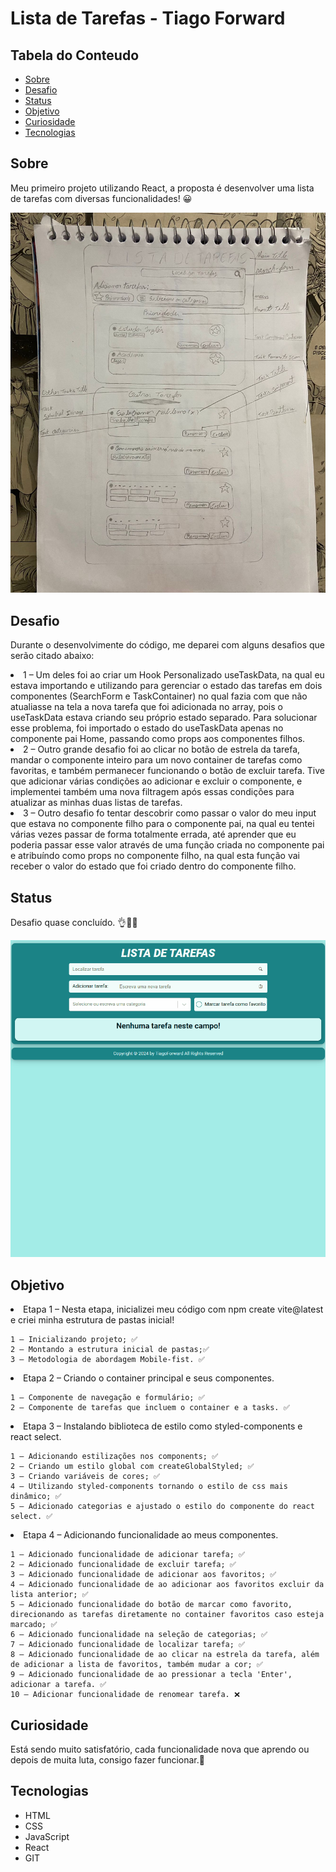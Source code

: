 # Lista de Tarefas - Tiago Forward

## Tabela do Conteudo

<ul>
<li><a href="#sobre">Sobre</a></li>
<li><a href="#desafio">Desafio</a></li>
<li><a href="#status">Status</a></li>
<li><a href="#objetivo">Objetivo</a></li>
<li><a href="#curiosidade">Curiosidade</a></li>
<li><a href="#tecnologias">Tecnologias</a></li>
</ul>

## Sobre

Meu primeiro projeto utilizando React, a proposta é desenvolver uma lista de tarefas com diversas funcionalidades! 😀

![Layout do protótipo em papel do projeto](src/assets/image/paper-prototyping.jpeg)


## Desafio

Durante o desenvolvimente do código, me deparei com alguns desafios que serão citado abaixo:

<li>1 – Um deles foi ao criar um Hook Personalizado useTaskData, na qual eu estava importando e utilizando para gerenciar o estado das tarefas em dois componentes (SearchForm e TaskContainer) no qual fazia com que não atualiasse na tela a nova tarefa que foi adicionada no array, pois o useTaskData estava criando seu próprio estado separado.
Para solucionar esse problema, foi importado o estado do useTaskData apenas no componente pai Home, passando como props aos componentes filhos. 

<br/>

<li>2 – Outro grande desafio foi ao clicar no botão de estrela da tarefa, mandar o componente inteiro para um novo container de tarefas como favoritas, e também permanecer funcionando o botão de excluir tarefa. Tive que adicionar várias condições ao adicionar e excluir o componente, e implementei também uma nova filtragem após essas condições para atualizar as minhas duas listas de tarefas.

<br/>

<li>3 – Outro desafio fo tentar descobrir como passar o valor do meu input que estava no componente filho para o componente pai, na qual eu tentei várias vezes passar de forma totalmente errada, até aprender que eu poderia passar esse valor através de uma função criada no componente pai e atribuíndo como props no componente filho, na qual esta função vai receber o valor do estado que foi criado dentro do componente filho.  


## Status

Desafio quase concluído. 👌👨‍💻

![Layout do projeto](src/assets/gif/GIF-project.gif)

## Objetivo

<li>Etapa 1 – Nesta etapa, inicializei meu código com npm create vite@latest e criei minha estrutura de pastas inicial!

    1 – Inicializando projeto; ✅
    2 – Montando a estrutura inicial de pastas;✅
    3 – Metodologia de abordagem Mobile-fist. ✅

<li>Etapa 2 – Criando o container principal e seus componentes.

    1 – Componente de navegação e formulário; ✅
    2 – Componente de tarefas que incluem o container e a tasks. ✅

<li>Etapa 3 – Instalando biblioteca de estilo como styled-components e react select.

    1 – Adicionando estilizações nos components; ✅
    2 – Criando um estilo global com createGlobalStyled; ✅
    3 – Criando variáveis de cores; ✅
    4 – Utilizando styled-components tornando o estilo de css mais dinâmico; ✅
    5 – Adicionado categorias e ajustado o estilo do componente do react select. ✅

<li>Etapa 4 – Adicionando funcionalidade ao meus componentes.

    1 – Adicionado funcionalidade de adicionar tarefa; ✅
    2 – Adicionado funcionalidade de excluir tarefa; ✅
    3 – Adicionado funcionalidade de adicionar aos favoritos; ✅
    4 – Adicionado funcionalidade de ao adicionar aos favoritos excluir da lista anterior; ✅
    5 – Adicionado funcionalidade do botão de marcar como favorito, direcionando as tarefas diretamente no container favoritos caso esteja marcado; ✅
    6 – Adicionado funcionalidade na seleção de categorias; ✅
    7 – Adicionado funcionalidade de localizar tarefa; ✅
    8 – Adicionado funcionalidade de ao clicar na estrela da tarefa, além de adicionar a lista de favoritos, também mudar a cor; ✅
    9 – Adicionado funcionalidade de ao pressionar a tecla 'Enter', adicionar a tarefa. ✅
    10 – Adicionar funcionalidade de renomear tarefa. ❌

## Curiosidade

Está sendo muito satisfatório, cada funcionalidade nova que aprendo ou depois de muita luta, consigo fazer funcionar.🥰

## Tecnologias

<ul>
<li>HTML</li>
<li>CSS</li>
<li>JavaScript</li>
<li>React</li>
<li>GIT</li>
</ul>
